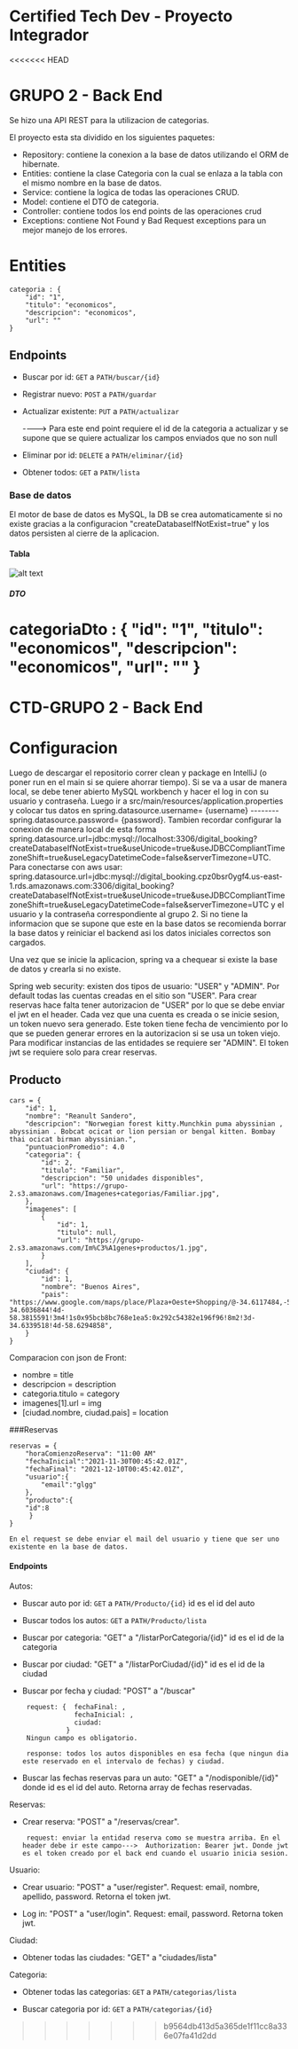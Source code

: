 # Certified Tech Dev - Proyecto Integrador

<<<<<<< HEAD
# GRUPO 2 - Back End

Se hizo una API REST para la utilizacion de categorias. 

El proyecto esta sta dividido en los siguientes paquetes:

- Repository: contiene la conexion a la base de datos utilizando el ORM de hibernate.
- Entities: contiene la clase Categoria con la cual se enlaza a la tabla con el mismo nombre en la base de datos.
- Service: contiene la logica de todas las operaciones CRUD.
- Model: contiene el DTO de categoria.
- Controller: contiene todos los end points de las operaciones crud
- Exceptions: contiene Not Found y Bad Request exceptions para un mejor manejo de los errores.


# Entities

    categoria : {
        "id": "1",
        "titulo": "economicos",
        "descripcion": "economicos",
        "url": ""
    }

## Endpoints

-  Buscar por id: `GET` a `PATH/buscar/{id}`


-  Registrar nuevo: `POST` a `PATH/guardar`
  
      
-  Actualizar existente: `PUT` a `PATH/actualizar`

    ----> Para este end point requiere el id de la categoria a actualizar y se supone que se quiere actualizar los campos enviados que no son null 
        
-  Eliminar por id: `DELETE` a `PATH/eliminar/{id}`

-  Obtener todos: `GET` a `PATH/lista`

### Base de datos

El motor de base de datos es MySQL, la DB se crea automaticamente si no existe gracias a la configuracion "createDatabaseIfNotExist=true" y los datos persisten al cierre de la aplicacion.


#### Tabla

![alt text](https://gitlab.com/proyecto-integrador-0321/camada-3/grupo-2/-/raw/main/Back%20End/tabla_categoria.png)


##### DTO 

categoriaDto : {
        "id": "1",
        "titulo": "economicos",
        "descripcion": "economicos",
        "url": ""
    }
=======
# CTD-GRUPO 2 - Back End

# Configuracion

Luego de descargar el repositorio correr clean y package en IntelliJ (o poner run en el main si se quiere ahorrar tiempo). Si se va a usar de manera local, se debe tener abierto MySQL workbench y hacer el log in con su usuario y contraseña. Luego ir a src/main/resources/application.properties y colocar tus datos en  spring.datasource.username= {username} --------  spring.datasource.password= {password}. Tambien recordar configurar la conexion de manera local de esta forma spring.datasource.url=jdbc:mysql://localhost:3306/digital_booking?createDatabaseIfNotExist=true&useUnicode=true&useJDBCCompliantTimezoneShift=true&useLegacyDatetimeCode=false&serverTimezone=UTC. 
Para conectarse con aws usar: spring.datasource.url=jdbc:mysql://digital_booking.cpz0bsr0ygf4.us-east-1.rds.amazonaws.com:3306/digital_booking?createDatabaseIfNotExist=true&useUnicode=true&useJDBCCompliantTimezoneShift=true&useLegacyDatetimeCode=false&serverTimezone=UTC y el usuario y la contraseña correspondiente al grupo 2.
Si no tiene la informacion que se supone que este en la base datos se recomienda borrar la base datos y reiniciar el backend asi los datos iniciales correctos son cargados.


Una vez que se inicie la aplicacion, spring va a chequear si existe la base de datos y crearla si no existe. 

Spring web security: existen dos tipos de usuario: "USER" y "ADMIN". Por default todas las cuentas creadas en el sitio son "USER". Para crear reservas hace falta tener autorizacion de "USER" por lo que se debe enviar el jwt en el header. Cada vez que una cuenta es creada o se inicie sesion, un token nuevo sera generado. Este token tiene fecha de vencimiento por lo que se pueden generar errores en la autorizacion si se usa un token viejo. Para modificar instancias de las entidades se requiere ser "ADMIN". El token jwt se requiere solo para crear reservas.


## Producto

    cars = {
        "id": 1,
        "nombre": "Reanult Sandero",
        "descripcion": "Norwegian forest kitty.Munchkin puma abyssinian , abyssinian . Bobcat ocicat or lion persian or bengal kitten. Bombay thai ocicat birman abyssinian.",
        "puntuacionPromedio": 4.0
        "categoria": {
            "id": 2,
            "titulo": "Familiar",
            "descripcion": "50 unidades disponibles",
            "url": "https://grupo-2.s3.amazonaws.com/Imagenes+categorias/Familiar.jpg",
        },
        "imagenes": [
            {
                "id": 1,
                "titulo": null,
                "url": "https://grupo-2.s3.amazonaws.com/Im%C3%A1genes+productos/1.jpg",
            }
        ],
        "ciudad": {
            "id": 1,
            "nombre": "Buenos Aires",
            "pais": "https://www.google.com/maps/place/Plaza+Oeste+Shopping/@-34.6117484,-58.6016318,12.08z/data=!4m13!1m7!3m6!1s0x95bcca3b4ef90cbd:0xa0b3812e88e88e87!2sBuenos+Aires,+CABA,+Argentina!3b1!8m2!3d-34.6036844!4d-58.3815591!3m4!1s0x95bcb8bc768e1ea5:0x292c54382e196f96!8m2!3d-34.6339518!4d-58.6294858",
        }
    }
 Comparacion con json de Front: 

- nombre = title
- descripcion = description
- categoria.titulo = category
- imagenes[1].url = img
- [ciudad.nombre, ciudad.pais] = location

###Reservas

    reservas = {
        "horaComienzoReserva": "11:00 AM"
        "fechaInicial":"2021-11-30T00:45:42.01Z",
        "fechaFinal": "2021-12-10T00:45:42.01Z",
        "usuario":{
            "email":"glgg"
        },
        "producto":{
        "id":8
         }
    }

    En el request se debe enviar el mail del usuario y tiene que ser uno existente en la base de datos.


#### Endpoints

Autos:

-  Buscar auto por id: `GET` a `PATH/Producto/{id}`  id es el id del auto

-  Buscar todos los autos: `GET` a `PATH/Producto/lista`

-  Buscar por categoria: "GET" a "/listarPorCategoria/{id}"  id es el id de la categoria

-  Buscar por ciudad: "GET" a "/listarPorCiudad/{id}"  id es el id de la ciudad

-  Buscar por fecha y ciudad: "POST" a "/buscar"

        request: {  fechaFinal: ,
                    fechaInicial: ,
                    ciudad: 
                  }
        Ningun campo es obligatorio.

        response: todos los autos disponibles en esa fecha (que ningun dia este reservado en el intervalo de fechas) y ciudad.


-  Buscar las fechas reservas para un auto: "GET" a "/nodisponible/{id}" donde id es el id del auto. Retorna array de fechas reservadas.



Reservas:

-  Crear reserva: "POST" a "/reservas/crear".

        request: enviar la entidad reserva como se muestra arriba. En el header debe ir este campo--->  Authorization: Bearer jwt. Donde jwt es el token creado por el back end cuando el usuario inicia sesion.


Usuario:

-  Crear usuario: "POST" a "user/register". Request: email, nombre, apellido, password. Retorna el token jwt.

-  Log in: "POST" a "user/login". Request: email, password. Retorna token jwt.
   

Ciudad:

-  Obtener todas las ciudades: "GET" a "ciudades/lista"

Categoria:

-  Obtener todas las categorias: `GET` a `PATH/categorias/lista`

-  Buscar categoria por id: `GET` a `PATH/categorias/{id}`








>>>>>>> b9564db413d5a365de1f11cc8a336e07fa41d2dd


